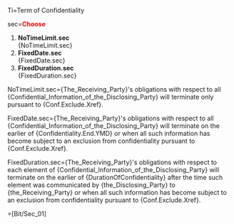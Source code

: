 Ti=Term of Confidentiality

sec=<font color="red"><b>Choose</b></font><ol><li><b>NoTimeLimit.sec</b><br>{NoTimeLimit.sec}<li><b>FixedDate.sec</b><br>{FixedDate.sec}<li><b>FixedDuration.sec</b><br>{FixedDuration.sec}</ol>

NoTimeLimit.sec={The_Receiving_Party}'s obligations with respect to all {Confidential_Information_of_the_Disclosing_Party} will terminate only pursuant to {Conf.Exclude.Xref}.

FixedDate.sec={The_Receiving_Party}'s obligations with respect to all {Confidential_Information_of_the_Disclosing_Party} will terminate on the earlier of {Confidentiality.End.YMD} or when all such information has become subject to an exclusion from confidentiality pursuant to {Conf.Exclude.Xref}.

FixedDuration.sec={The_Receiving_Party}'s obligations with respect to each element of {Confidential_Information_of_the_Disclosing_Party} will terminate on the earlier of {DurationOfConfidentiality} after the time such element was communicated by {the_Disclosing_Party} to {the_Receiving_Party} or when all such information has become subject to an exclusion from confidentiality pursuant to {Conf.Exclude.Xref}.

=[Bit/Sec_01]
